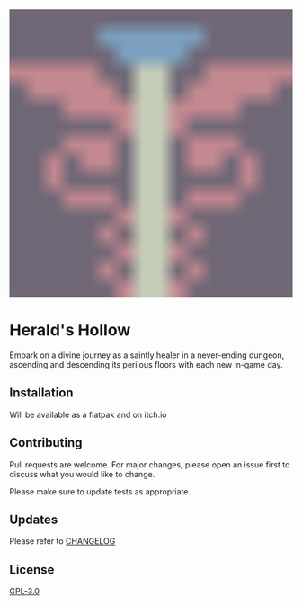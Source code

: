 <img src="https://raw.githubusercontent.com/JellyPumps/Herald-s-Hollow/master/icon.png" width=512px height=512px>

# Herald's Hollow

Embark on a divine journey as a saintly healer in a never-ending dungeon, ascending and descending its perilous floors with each new in-game day.

## Installation

Will be available as a flatpak and on itch.io

## Contributing

Pull requests are welcome. For major changes, please open an issue first
to discuss what you would like to change.

Please make sure to update tests as appropriate.

## Updates

Please refer to [CHANGELOG](https://github.com/JellyPumps/Herald-s-Hollow/blob/master/CHANGELOG.md)

## License

[GPL-3.0](https://choosealicense.com/licenses/gpl-3.0/)
